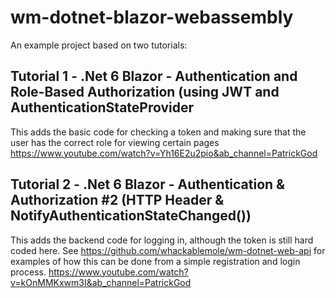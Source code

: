 # wm-dotnet-blazor-webassembly

An example project based on two tutorials:

## Tutorial 1 - .Net 6 Blazor - Authentication and Role-Based Authorization (using JWT and AuthenticationStateProvider

This adds the basic code for checking a token and making sure that the user has the correct role for viewing certain pages
https://www.youtube.com/watch?v=Yh16E2u2pio&ab_channel=PatrickGod



## Tutorial 2 - .Net 6 Blazor - Authentication & Authorization #2 (HTTP Header & NotifyAuthenticationStateChanged())

This adds the backend code for logging in, although the token is still hard coded here. See https://github.com/whackablemole/wm-dotnet-web-api for examples of how this can be done from a simple registration and login process.
https://www.youtube.com/watch?v=kOnMMKxwm3I&ab_channel=PatrickGod
